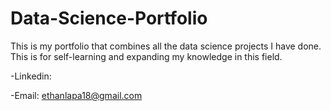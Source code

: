 # Data-Science-Portfolio

This is my portfolio that combines all the data science projects I have done. This is for self-learning and expanding my knowledge in this field. 

  -Linkedin: 
  
  -Email: ethanlapa18@gmail.com
